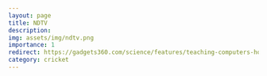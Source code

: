 ```yaml
---
layout: page
title: NDTV
description: 
img: assets/img/ndtv.png
importance: 1
redirect: https://gadgets360.com/science/features/teaching-computers-how-to-give-cricket-commentary-775114
category: cricket
---
```

